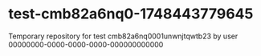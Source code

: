 # test-cmb82a6nq0-1748443779645
Temporary repository for test cmb82a6nq0001unwnjtqwtb23 by user 00000000-0000-0000-0000-000000000000

